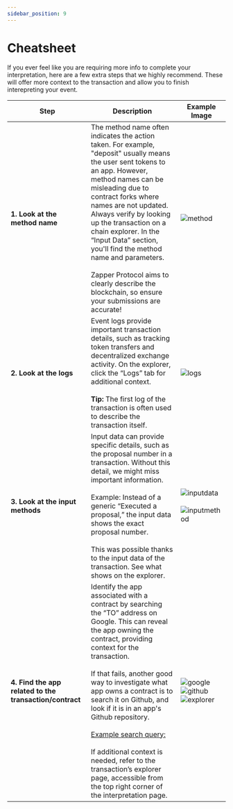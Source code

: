 ```yaml
---
sidebar_position: 9
---
```


# Cheatsheet

If you ever feel like you are requiring more info to complete your interpretation, here are a few extra steps that we highly recommend. These will offer more context to the transaction and allow you to finish interepreting your event. 

| **Step**                                   | **Description**                                                                                                                                                                                                                                                                                                                                                                                                                                                                                                                                                                                                                                                              | **Example Image**                                 |
|--------------------------------------------|------------------------------------------------------------------------------------------------------------------------------------------------------------------------------------------------------------------------------------------------------------------------------------------------------------------------------------------------------------------------------------------------------------------------------------------------------------------------------------------------------------------------------------------------------------------------------------------------------------------------------------------------------------------------------|---------------------------------------------------|
| **1. Look at the method name**             | The method name often indicates the action taken. For example, "deposit" usually means the user sent tokens to an app. However, method names can be misleading due to contract forks where names are not updated. Always verify by looking up the transaction on a chain explorer. In the “Input Data” section, you'll find the method name and parameters. <br><br>Zapper Protocol aims to clearly describe the blockchain, so ensure your submissions are accurate!                                                                                                                                                                                   | ![method](/img/assets/methodname.png)             |
| **2. Look at the logs**                    | Event logs provide important transaction details, such as tracking token transfers and decentralized exchange activity. On the explorer, click the “Logs” tab for additional context. <br><br>**Tip:** The first log of the transaction is often used to describe the transaction itself.                                                                                                                                                                                                                                                                                                                                                                                  | ![logs](/img/assets/logs1.png)                    |
| **3. Look at the input methods**           | Input data can provide specific details, such as the proposal number in a transaction. Without this detail, we might miss important information. <br><br>Example: Instead of a generic “Executed a proposal,” the input data shows the exact proposal number. <br><br>This was possible thanks to the input data of the transaction. See what shows on the explorer.                                                                                                                                                                                                                                                                                                    | ![inputdata](/img/assets/inputdata.png) <br><br> ![inputmethod](/img/assets/inputmethod.png)       |
| **4. Find the app related to the transaction/contract** | Identify the app associated with a contract by searching the “TO” address on Google. This can reveal the app owning the contract, providing context for the transaction. <br><br>If that fails, another good way to investigate what app owns a contract is to search it on Github, and look if it is in an app's Github repository. <br><br>[Example search query:](https://github.com/search?q=0x6774Bcbd5ceCeF1336b5300fb5186a12DDD8b367&type=code) <br><br>If additional context is needed, refer to the transaction’s explorer page, accessible from the top right corner of the interpretation page. | ![google](/img/assets/googlesearch.png) <br> ![github](/img/assets/githubsearch.png) <br> ![explorer](/img/assets/explorer.png) |


